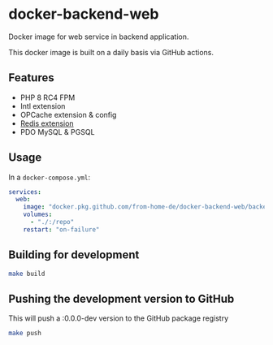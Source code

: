 # docker-backend-web

Docker image for web service in backend application.

This docker image is built on a daily basis via GitHub actions. 

## Features

* PHP 8 RC4 FPM
* Intl extension
* OPCache extension & config
* [Redis extension](https://github.com/phpredis/phpredis)
* PDO MySQL & PGSQL

## Usage

In a `docker-compose.yml`:

```yml
services:
  web:
    image: "docker.pkg.github.com/from-home-de/docker-backend-web/backend-web"
    volumes:
      - "./:/repo"
    restart: "on-failure"
```

## Building for development

```bash
make build
```

## Pushing the development version to GitHub

This will push a :0.0.0-dev version to the GitHub package registry

```bash
make push
```
